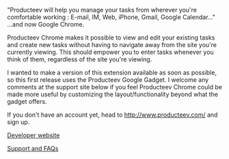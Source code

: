 "Producteev will help you manage your tasks from wherever you're comfortable working : E-mail, IM, Web, iPhone, Gmail, Google Calendar..." ...and now Google Chrome.

Producteev Chrome makes it possible to view and edit your existing tasks and create new tasks without having to navigate away from the site you're currently viewing. This should empower you to enter tasks whenever you think of them, regardless of the site you're viewing.

I wanted to make a version of this extension available as soon as possible, so this first release uses the Producteev Google Gadget. I welcome any comments at the support site below if you feel Producteev Chrome could be made more useful by customizing the layout/functionality beyond what the gadget offers.

If you don't have an account yet, head to <http://www.producteev.com/> and sign up.

[Developer website](http://github.com/corydeppen/Producteev-Chrome)

[Support and FAQs](http://github.com/corydeppen/Producteev-Chrome/issues)